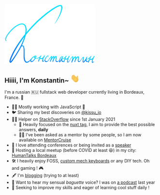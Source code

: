 <img src="https://raw.githubusercontent.com/kissu/kissu/master/assets/konstantin.png" width="300px">

## Hiiii, I'm Konstantin~ <img src="https://raw.githubusercontent.com/kissu/kissu/master/assets/wave.gif" width="30px">

I'm a russian 🇷🇺 fullstack web developer currently living in Bordeaux, France. 🍷

- 👨‍💻 Mostly working with JavaScript 💟
- 🐦 Sharing my best discoveries on [@kissu_io](https://twitter.com/kissu_io)
- 🤲🏻 Helper on [StackOverflow](https://stackoverflow.com/users/8816585/kissu) since 1st January 2021
  - 🎯 Heavily focused on the [nuxt tag](https://stackoverflow.com/tags/nuxt.js/topusers), I aim to provide the best possible answers, **daily**
  - 🧑‍💻 I've been asked as a mentor by some people, so I am now available on [MentorCruise](mentors.to/kissu)
- 🎤 I love attending conferences or being invited as a [speaker](https://www.youtube.com/results?search_query=konstantin+bifert)
- 🎎 Hosting a local meetup (before COVID at least 😆) in my city: [HumanTalks Bordeaux](https://www.meetup.com/fr-FR/Human-Talks-Bordeaux/events/past/)
- 🛠 I heavily enjoy FOSS, [custom mech keyboards](https://twitter.com/kissu_io/status/1223193137906057219/photo/1) or any DIY tech. Oh and gaming ! 🎮
- 🖋 I'm [blogging](https://www.kissu.io/how-to-build-a-mech-keyboard) (trying to at least)
- 🙊 Want to hear my sensual _baguette_ voice? I was on [a podcast](https://podcast.ausha.co/human-coders-podcast/jamstack-ou-comment-faire-des-sites-statiques-modernes-et-rapides) last year
- 🌱 Seeking to improve my skills and eager of learning cool stuff daily !

<!-- ##### Languages I'm proficient with
![](https://img.shields.io/badge/-VueJS-%232c3e50?style=flat-square&logo=Vue.js) -->

